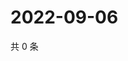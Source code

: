 # 2022-09-06

共 0 条

<!-- BEGIN WEIBO -->
<!-- 最后更新时间 Tue Sep 06 2022 00:04:18 GMT+0800 (China Standard Time) -->

<!-- END WEIBO -->
